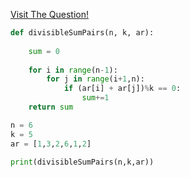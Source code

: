 [Visit The Question!](https://www.hackerrank.com/challenges/divisible-sum-pairs/problem?h_r=internal-search)

```python
def divisibleSumPairs(n, k, ar):
    
    sum = 0
    
    for i in range(n-1):
        for j in range(i+1,n):
            if (ar[i] + ar[j])%k == 0:
                sum+=1
    return sum

n = 6
k = 5
ar = [1,3,2,6,1,2]

print(divisibleSumPairs(n,k,ar))

```
